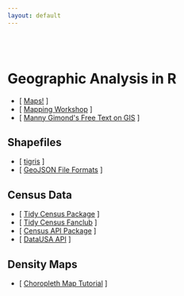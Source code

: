 ```yaml
---
layout: default
---
```


<div class = "uk-container uk-container-small">
  
<br><br>

# Geographic Analysis in R

* [ [Maps!](https://andrewbtran.github.io/NICAR/2019/mapping/02_case_study_slides.html#/) ] 
* [ [Mapping Workshop](https://github.com/andrewbtran/NICAR-2019-mapping) ]   
* [ [Manny Gimond's Free Text on GIS](https://mgimond.github.io/Spatial/mapping-data-in-r.html) ]  


## Shapefiles

* [ [tigris](https://rpubs.com/walkerke/tigris01) ]
* [ [GeoJSON File Formats](https://blog.exploratory.io/creating-geojson-out-of-shapefile-in-r-40bc0005857d) ]


## Census Data 

* [ [Tidy Census Package](https://walkerke.github.io/tidycensus/articles/basic-usage.html) ]
* [ [Tidy Census Fanclub](https://juliasilge.com/blog/using-tidycensus/) ]
* [ [Census API Package](https://cran.r-project.org/web/packages/censusapi/vignettes/getting-started.html) ]
* [ [DataUSA API](https://gist.github.com/lecy/0aa782a873cd174573f32d243233ca5b)  ]


## Density Maps

* [ [Choropleth Map Tutorial](https://www.census.gov/data/academy/courses/choroplethr.html) ]  

</div>
<br><br><br>

